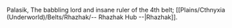 Palasik, The babbling lord and insane ruler of the 4th belt; [[Plains/Cthnyxia (Underworld)/Belts/Rhazhak/-- Rhazhak Hub --|Rhazhak]].